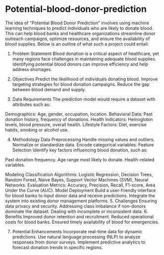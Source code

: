 # Potential-blood-donor-prediction
The idea of "Potential Blood Donor Prediction" involves using machine learning techniques to predict individuals who are likely to donate blood. This can help blood banks and healthcare organizations streamline donor outreach campaigns, optimize resources, and ensure the availability of blood supplies. Below is an outline of what such a project could entail:

1. Problem Statement
Blood donation is a critical aspect of healthcare, yet many regions face challenges in maintaining adequate blood supplies. Identifying potential blood donors can improve efficiency and help address shortages.

2. Objectives
Predict the likelihood of individuals donating blood.
Improve targeting strategies for blood donation campaigns.
Reduce the gap between blood demand and supply.

3. Data Requirements
The prediction model would require a dataset with attributes such as:

Demographics: Age, gender, occupation, location.
Behavioral Data: Past donation history, frequency of donations.
Health Indicators: Hemoglobin levels, blood pressure, overall health.
Lifestyle Factors: Diet, exercise habits, smoking or alcohol use.

4. Methodology
Data Preprocessing
Handle missing values and outliers.
Normalize or standardize data.
Encode categorical variables.
Feature Selection
Identify key factors influencing blood donation, such as:

Past donation frequency.
Age range most likely to donate.
Health-related variables.

Modeling
Classification Algorithms: Logistic Regression, Decision Trees, Random Forest, Naive Bayes, Support Vector Machines (SVM), Neural Networks.
Evaluation Metrics: Accuracy, Precision, Recall, F1-score, Area Under the Curve (AUC).
Model Deployment
Build a user-friendly interface for blood banks to input donor data and receive predictions.
Integrate the system into existing donor management platforms.
5. Challenges
Ensuring data privacy and security.
Addressing class imbalance if non-donors dominate the dataset.
Dealing with incomplete or inconsistent data.
6. Benefits
Improved donor retention and recruitment.
Reduced operational costs for blood banks.
Ensured timely availability of blood for emergencies.

7. Potential Enhancements
Incorporate real-time data for dynamic predictions.
Use natural language processing (NLP) to analyze responses from donor surveys.
Implement predictive analytics to forecast donation trends in specific regions.
